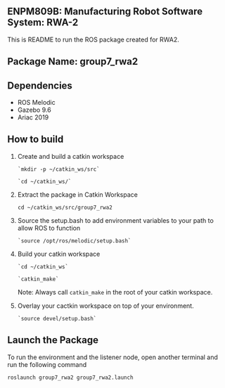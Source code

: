 ## **ENPM809B: Manufacturing Robot Software System: RWA-2**

This is README to run the ROS package created for RWA2. 

## **Package Name: group7_rwa2**

## **Dependencies**
  * ROS Melodic 
  * Gazebo 9.6 
  * Ariac 2019

## **How to build**
1. Create and build a catkin workspace

       `mkdir -p ~/catkin_ws/src`
       
       `cd ~/catkin_ws/`
        
 
 
 
2.  Extract the package in Catkin Workspace

       `cd ~/catkin_ws/src/group7_rwa2`
         
3. Source the setup.bash to add environment variables to your path to allow ROS to function

       `source /opt/ros/melodic/setup.bash`

 
4. Build your catkin workspace

       `cd ~/catkin_ws`
       
       `catkin_make`

    Note: Always call `catkin_make` in the root of your catkin workspace. 

5. Overlay your cactkin workspace on top of your environment.

       `source devel/setup.bash`
 

## **Launch the Package**

To run the environment and the listener node, open another terminal and run the following command

`roslaunch group7_rwa2 group7_rwa2.launch`
